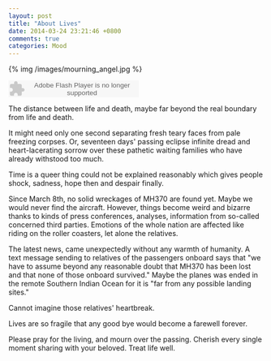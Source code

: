```yaml
---
layout: post
title: "About Lives"
date: 2014-03-24 23:21:46 +0800
comments: true
categories: Mood
---
```

{% img /images/mourning_angel.jpg %}

<embed src="http://www.xiami.com/widget/34027985_1772642616/singlePlayer.swf" type="application/x-shockwave-flash" width="257" height="33" wmode="transparent"></embed>

The distance between life and death, maybe far beyond the real boundary from life and death.<!--more-->  
  
It might need only one second separating fresh teary faces from pale freezing corpses. Or, seventeen days' passing eclipse infinite dread and heart-lacerating sorrow over these pathetic waiting families who have already withstood too much.  
  
Time is a queer thing could not be explained reasonably which gives people shock, sadness, hope then and despair finally.  
  
Since March 8th, no solid wreckages of MH370 are found yet. Maybe we would never find the aircraft. However, things become weird and bizarre thanks to kinds of press conferences, analyses, information from so-called concerned third parties. Emotions of the whole nation are affected like riding on the roller coasters, let alone the relatives.   
  
The latest news, came unexpectedly without any warmth of humanity. A text message sending to relatives of the passengers onboard says that "we have to assume beyond any reasonable doubt that MH370 has been lost and that none of those onboard survived." Maybe the planes was ended in the remote Southern Indian Ocean for it is "far from any possible landing sites."  
  
Cannot imagine those relatives' heartbreak.  
  
Lives are so fragile that any good bye would become a farewell forever.  
  
Please pray for the living, and mourn over the passing. Cherish every single moment sharing with your beloved. Treat life well.